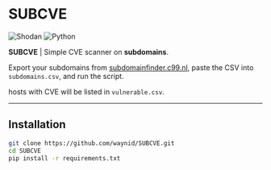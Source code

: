 # SUBCVE

![Shodan](https://img.shields.io/badge/Shodan-InternetDB-red?logo=shodan) ![Python](https://img.shields.io/badge/Python-3.8%2B-green)

**SUBCVE** | Simple CVE scanner on **subdomains**.

Export your subdomains from [subdomainfinder.c99.nl](https://subdomainfinder.c99.nl/), paste the CSV into `subdomains.csv`, and run the script.

hosts with CVE will be listed in `vulnerable.csv`.

---

## Installation

```bash
git clone https://github.com/waynid/SUBCVE.git
cd SUBCVE
pip install -r requirements.txt
